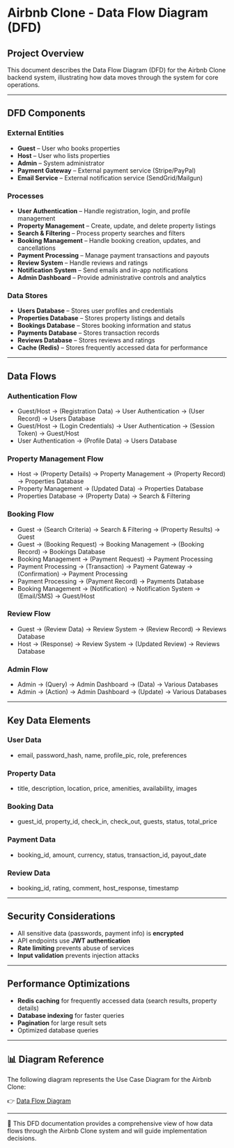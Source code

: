 # Airbnb Clone - Data Flow Diagram (DFD)

## Project Overview

This document describes the Data Flow Diagram (DFD) for the Airbnb Clone backend system, illustrating how data moves through the system for core operations.

---

## DFD Components

### External Entities

- **Guest** – User who books properties  
- **Host** – User who lists properties  
- **Admin** – System administrator  
- **Payment Gateway** – External payment service (Stripe/PayPal)  
- **Email Service** – External notification service (SendGrid/Mailgun)  

### Processes

- **User Authentication** – Handle registration, login, and profile management  
- **Property Management** – Create, update, and delete property listings  
- **Search & Filtering** – Process property searches and filters  
- **Booking Management** – Handle booking creation, updates, and cancellations  
- **Payment Processing** – Manage payment transactions and payouts  
- **Review System** – Handle reviews and ratings  
- **Notification System** – Send emails and in-app notifications  
- **Admin Dashboard** – Provide administrative controls and analytics  

### Data Stores

- **Users Database** – Stores user profiles and credentials  
- **Properties Database** – Stores property listings and details  
- **Bookings Database** – Stores booking information and status  
- **Payments Database** – Stores transaction records  
- **Reviews Database** – Stores reviews and ratings  
- **Cache (Redis)** – Stores frequently accessed data for performance  

---

## Data Flows

### Authentication Flow

- Guest/Host → (Registration Data) → User Authentication → (User Record) → Users Database  
- Guest/Host → (Login Credentials) → User Authentication → (Session Token) → Guest/Host  
- User Authentication → (Profile Data) → Users Database  

### Property Management Flow

- Host → (Property Details) → Property Management → (Property Record) → Properties Database  
- Property Management → (Updated Data) → Properties Database  
- Properties Database → (Property Data) → Search & Filtering  

### Booking Flow

- Guest → (Search Criteria) → Search & Filtering → (Property Results) → Guest  
- Guest → (Booking Request) → Booking Management → (Booking Record) → Bookings Database  
- Booking Management → (Payment Request) → Payment Processing  
- Payment Processing → (Transaction) → Payment Gateway → (Confirmation) → Payment Processing  
- Payment Processing → (Payment Record) → Payments Database  
- Booking Management → (Notification) → Notification System → (Email/SMS) → Guest/Host  

### Review Flow

- Guest → (Review Data) → Review System → (Review Record) → Reviews Database  
- Host → (Response) → Review System → (Updated Review) → Reviews Database  

### Admin Flow

- Admin → (Query) → Admin Dashboard → (Data) → Various Databases  
- Admin → (Action) → Admin Dashboard → (Update) → Various Databases  

---

## Key Data Elements

### User Data

- email, password_hash, name, profile_pic, role, preferences  

### Property Data

- title, description, location, price, amenities, availability, images  

### Booking Data

- guest_id, property_id, check_in, check_out, guests, status, total_price  

### Payment Data

- booking_id, amount, currency, status, transaction_id, payout_date  

### Review Data

- booking_id, rating, comment, host_response, timestamp  

---

## Security Considerations

- All sensitive data (passwords, payment info) is **encrypted**  
- API endpoints use **JWT authentication**  
- **Rate limiting** prevents abuse of services  
- **Input validation** prevents injection attacks  

---

## Performance Optimizations

- **Redis caching** for frequently accessed data (search results, property details)  
- **Database indexing** for faster queries  
- **Pagination** for large result sets  
- Optimized database queries  

---

## 📊 Diagram Reference

The following diagram represents the Use Case Diagram for the Airbnb Clone:

👉 [Data Flow Diagram](./data-flow.png)  

---

📌 This DFD documentation provides a comprehensive view of how data flows through the Airbnb Clone system and will guide implementation decisions.
